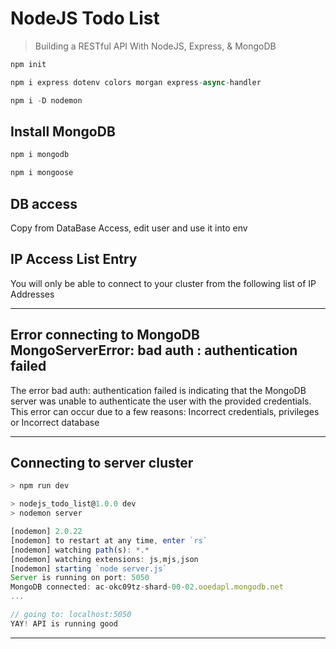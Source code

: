 # NodeJS Todo List

> Building a RESTful API With NodeJS, Express, & MongoDB

```js
npm init

npm i express dotenv colors morgan express-async-handler

npm i -D nodemon
```

## Install MongoDB

```js
npm i mongodb

npm i mongoose
```


## DB access

Copy from DataBase Access, edit user and use it into env

## IP Access List Entry

You will only be able to connect to your cluster from the following list of IP Addresses

---

## Error connecting to MongoDB MongoServerError: bad auth : authentication failed

The error bad auth: authentication failed is indicating that the MongoDB server was unable to authenticate the user with the provided credentials. This error can occur due to a few reasons: Incorrect credentials, privileges or Incorrect database

---

## Connecting to server cluster

```js
> npm run dev

> nodejs_todo_list@1.0.0 dev
> nodemon server

[nodemon] 2.0.22
[nodemon] to restart at any time, enter `rs`
[nodemon] watching path(s): *.*
[nodemon] watching extensions: js,mjs,json
[nodemon] starting `node server.js`
Server is running on port: 5050
MongoDB connected: ac-okc09tz-shard-00-02.ooedapl.mongodb.net
...
```

```js
// going to: localhost:5050
YAY! API is running good
```

---

